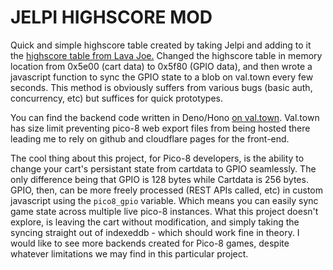 # JELPI HIGHSCORE MOD

Quick and simple highscore table created by taking Jelpi and adding to it the [highscore table from Lava Joe.](https://github.com/pancelor/pico-8-highscore/tree/main?tab=readme-ov-file) Changed the highscore table in memory location from 0x5e00 (cart data) to 0x5f80 (GPIO data), and then wrote a javascript function to sync the GPIO state to a blob on val.town every few seconds. This method is obviously suffers from various bugs (basic auth, concurrency, etc) but suffices for quick prototypes.

You can find the backend code written in Deno/Hono [on val.town](https://www.val.town/x/Mal2994/jelpi/code/main.tsx). Val.town has size limit preventing pico-8 web export files from being hosted there leading me to rely on github and cloudflare pages for the front-end.

The cool thing about this project, for Pico-8 developers, is the ability to change your cart's persistant state from cartdata to GPIO seamlessly. The only difference being that GPIO is 128 bytes while Cartdata is 256 bytes. GPIO, then, can be more freely processed (REST APIs called, etc) in custom javascript using the `pico8_gpio` variable. Which means you can easily sync game state across multiple live pico-8 instances. What this project doesn't explore, is leaving the cart without modification, and simply taking the syncing straight out of indexeddb - which should work fine in theory. I would like to see more backends created for Pico-8 games, despite whatever limitations we may find in this particular project.
